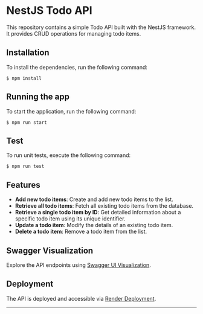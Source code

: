 # NestJS Todo API

This repository contains a simple Todo API built with the NestJS framework. It provides CRUD operations for managing todo items.

## Installation

To install the dependencies, run the following command:

```
$ npm install
```

## Running the app

To start the application, run the following command:

```
$ npm run start
```

## Test

To run unit tests, execute the following command:

```
$ npm run test
```

## Features

- **Add new todo items**: Create and add new todo items to the list.
- **Retrieve all todo items**: Fetch all existing todo items from the database.
- **Retrieve a single todo item by ID**: Get detailed information about a specific todo item using its unique identifier.
- **Update a todo item**: Modify the details of an existing todo item.
- **Delete a todo item**: Remove a todo item from the list.

## Swagger Visualization

Explore the API endpoints using [Swagger UI Visualization](https://nestjs-crud-api-l21h.onrender.com/api).

## Deployment

The API is deployed and accessible via [Render Deployment](https://nestjs-crud-api-l21h.onrender.com/api).

---

